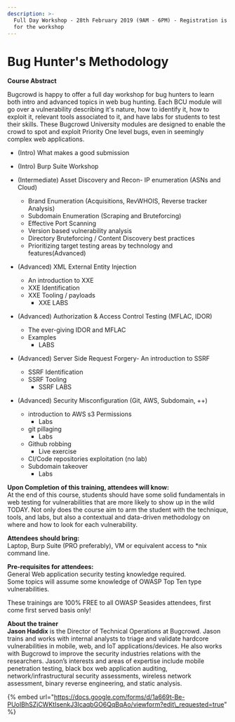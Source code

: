 ```yaml
---
description: >-
  Full Day Workshop - 28th February 2019 (9AM - 6PM) - Registration is closed
  for the workshop
---
```


# Bug Hunter's Methodology

**Course Abstract**

Bugcrowd is happy to offer a full day workshop for bug hunters to learn both intro and advanced topics in web bug hunting. Each BCU module will go over a vulnerability describing it's nature, how to identify it, how to exploit it, relevant tools associated to it, and have labs for students to test their skills. These Bugcrowd University modules are designed to enable the crowd to spot and exploit Priority One level bugs, even in seemingly complex web applications. 

* \(Intro\) What makes a good submission
* \(Intro\) Burp Suite Workshop
* \(Intermediate\) Asset Discovery and Recon- IP enumeration \(ASNs and Cloud\)

  * Brand Enumeration \(Acquisitions, RevWHOIS, Reverse tracker Analysis\)
  * Subdomain Enumeration \(Scraping and Bruteforcing\)
  * Effective Port Scanning
  * Version based vulnerability analysis
  * Directory Bruteforcing / Content Discovery best practices
  * Prioritizing target testing areas by technology and features\(Advanced\) 

* \(Advanced\) XML External Entity Injection

  * An introduction to XXE
  * XXE Identification
  * XXE Tooling / payloads
    * XXE LABS

* \(Advanced\) Authorization & Access Control Testing \(MFLAC, IDOR\)

  * The ever-giving IDOR and MFLAC
  * Examples
    * LABS

* \(Advanced\) Server Side Request Forgery- An introduction to SSRF

  * SSRF Identification
  * SSRF Tooling
    * SSRF LABS

* \(Advanced\) Security Misconfiguration \(Git, AWS, Subdomain, ++\)
  * introduction to AWS s3 Permissions
    * Labs
  * git pillaging
    * Labs
  * Github robbing
    * Live exercise
  * CI/Code repositories exploitation \(no lab\)
  * Subdomain takeover
    * Labs

**Upon Completion of this training, attendees will know:**  
At the end of this course, students should have some solid fundamentals in web testing for vulnerabilities that are more likely to show up in the wild TODAY. Not only does the course aim to arm the student with the technique, tools, and labs, but also a contextual and data-driven methodology on where and how to look for each vulnerability.

**Attendees should bring:**  
Laptop, Burp Suite \(PRO preferably\), VM or equivalent access to \*nix command line.  
  
**Pre-requisites for attendees:**  
General Web application security testing knowledge required.  
Some topics will assume some knowledge of OWASP Top Ten type vulnerabilities.  
  
These trainings are 100% FREE to all OWASP Seasides attendees, first come first served basis only!

**About the trainer**  
**Jason Haddix** is the Director of Technical Operations at Bugcrowd. Jason trains and works with internal analysts to triage and validate hardcore vulnerabilities in mobile, web, and IoT applications/devices. He also works with Bugcrowd to improve the security industries relations with the researchers. Jason’s interests and areas of expertise include mobile penetration testing, black box web application auditing, network/infrastructural security assessments, wireless network assessment, binary reverse engineering, and static analysis.

{% embed url="https://docs.google.com/forms/d/1a669t-Be-PUoIBhSZjCWKtIsenkJ3IcaqbGO6QqBqAo/viewform?edit\_requested=true" %}

